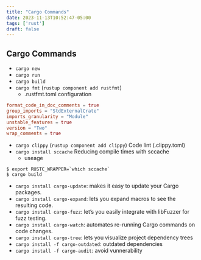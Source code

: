 ```yaml
---
title: "Cargo Commands"
date: 2023-11-13T10:52:47-05:00
tags: ['rust']
draft: false
---
```


## Cargo Commands
* `cargo new`
* `cargo run`
* `cargo build`
* `cargo fmt` (`rustup component add rustfmt`)
    * .rustfmt.toml configuration
```toml
format_code_in_doc_comments = true
group_imports = "StdExternalCrate"
imports_granularity = "Module"
unstable_features = true
version = "Two"
wrap_comments = true
```
* `cargo clippy` (`rustup component add clippy`) Code lint (.clippy.toml)
* `cargo install sccache`  Reducing compile times with sccache
    * useage 
```
$ export RUSTC_WRAPPER=`which sccache` 
$ cargo build
```
* `cargo install cargo-update`: makes it easy to update your Cargo packages.
* `cargo install cargo-expand`: lets you expand macros to see the resulting code.
* `cargo install cargo-fuzz`: let’s you easily integrate with libFuzzer for fuzz testing.
* `cargo install cargo-watch`: automates re-running Cargo commands on code changes.
* `cargo install cargo-tree`: lets you visualize project dependency trees
* `cargo install -f cargo-outdated`: outdated dependencies
* `cargo install -f cargo-audit`: avoid vunnerability

